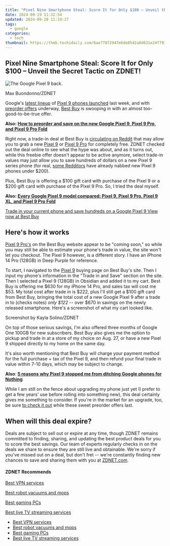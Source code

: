 ```yaml
---
title: "Pixel Nine Smartphone Steal: Score It for Only $100 – Unveil the Secret Tactic on ZDNET!"
date: 2024-09-19 11:32:54
updated: 2024-09-20 11:19:27
tags:
  - google
categories:
  - tech
thumbnail: https://thmb.techidaily.com/6ae77072947e6de85d2a8d631e24f7937491d0d11e8e4a458198601a87eb9beb.jpg
---
```


## Pixel Nine Smartphone Steal: Score It for Only $100 – Unveil the Secret Tactic on ZDNET!

![The Google Pixel 9 back.](https://www.zdnet.com/a/img/resize/a41bd3604d81920936d058f3705720caddfd3567/2024/08/10/5fd6764a-24e3-4f79-878c-36d25a367834/dsc01758.jpg?auto=webp&width=1280)

Max Buondonno/ZDNET

Google's [latest lineup](https://www.zdnet.com/article/every-google-pixel-9-model-compared-pixel-9-pixel-9-pro-pixel-9-xl-and-pixel-9-pro-fold/) of [Pixel 9 phones launched](https://www.zdnet.com/article/everything-announced-at-made-by-google-2024-pixel-9-pro-fold-gemini-watch-3-and-more/) last week, and with [preorder offers](https://www.zdnet.com/article/how-to-preorder-the-new-google-pixel-9-pixel-9-pro-and-pixel-9-pro-fold/) underway, [Best Buy](https://shop-links.co/link/?url=https%3A%2F%2Fwww.bestbuy.com%2F&publisher_slug=itechdaily19598&exclusive=1) is swooping in with an almost too-good-to-be-true offer. 

**Also:** [**How to preorder and save on the new Google Pixel 9, Pixel 9 Pro, and Pixel 9 Pro Fold**](https://www.zdnet.com/article/how-to-preorder-the-new-google-pixel-9-pixel-9-pro-and-pixel-9-pro-fold/)

Right now, a trade-in deal at Best Buy is [circulating on Reddit](https://www.reddit.com/r/pixel%5Fphones/comments/1etof1y/bestbuy%5Ftrade%5Fin%5Ffor%5Fa%5Fpixel%5F9%5Fpro%5Fbasically%5Ffree/) that may allow you to grab a new [Pixel 9](https://www.zdnet.com/article/why-the-cheapest-pixel-9-is-my-sleeper-pick-for-best-google-phone-this-year/) or [Pixel 9 Pro](https://www.zdnet.com/article/the-google-pixel-9-pros-add-me-feature-is-an-ar-camera-tool-youll-actually-use/) for completely free. ZDNET checked out the deal online to see what the hype was about, and as it turns out, while this freebie offer doesn't appear to be active anymore, select trade-in values may just allow you to save hundreds of dollars on a new Pixel 9 series phone (for real, [some Redditors](https://www.reddit.com/r/pixel%5Fphones/comments/1etof1y/comment/lihlm60/?utm%5Fsource=share&utm%5Fmedium=web3x&utm%5Fname=web3xcss&utm%5Fterm=1&utm%5Fcontent=share%5Fbutton) have already nabbed new Pixel 9 phones under $200). 

Plus, Best Buy is offering a $100 gift card with purchase of the Pixel 9 or a $200 gift card with purchase of the Pixel 9 Pro. So, I tried the deal myself. 

**Also:** [**Every Google Pixel 9 model compared: Pixel 9, Pixel 9 Pro, Pixel 9 XL, and Pixel 9 Pro Fold**](https://www.zdnet.com/article/every-google-pixel-9-model-compared-pixel-9-pixel-9-pro-pixel-9-xl-and-pixel-9-pro-fold/)

[Trade in your current phone and save hundreds on a Google Pixel 9 View now at Best Buy](https://shop-links.co/link/?url=https%3A%2F%2Fwww.bestbuy.com%2Fsite%2Fgoogle-pixel-9-128gb-unlocked-obsidian%2F6587819.p%3FskuId%3D6587819&publisher_slug=itechdaily19598&exclusive=1)

## Here's how it works 

[Pixel 9 Pro's](https://shop-links.co/link/?url=https%3A%2F%2Fwww.bestbuy.com%2Fsite%2Fgoogle-pixel-9-pro-128gb-unlocked-obsidian%2F6587887.p%3FskuId%3D6587887&publisher_slug=itechdaily19598&exclusive=1) on the Best Buy website appear to be "coming soon," so while you may still be able to estimate your phone's trade in value, the site won't let you checkout. The Pixel 9 however, is a different story. I have an iPhone 14 Pro (128GB) in Deep Purple for reference. 

To start, I navigated to the [Pixel 9](https://shop-links.co/link/?url=https%3A%2F%2Fwww.bestbuy.com%2Fsite%2Fgoogle-pixel-9-pro-128gb-unlocked-obsidian%2F6587887.p%3FskuId%3D6587887&publisher_slug=itechdaily19598&exclusive=1) buying page on Best Buy's site. Then I input my phone's information in the "Trade in and Save" section on the site. Then I selected a Pixel 9 (128GB) in Obsidian and added it to my cart. Best Buy is offering me $630 for my iPhone 14 Pro, and sales tax will cost me $53\. My total cost after trade in is $222, plus I'll still get a $100 gift card from Best Buy, bringing the total cost of a new Google Pixel 9 after a trade in to (checks notes) _only $122_ \-- over $670 in savings on the newly released smartphone. Here's a screenshot of what my cart looked like. 

Screenshot by Kayla Solino/ZDNET

On top of those serious savings, I'm also offered three months of Google One 100GB for new subscribers. Best Buy also gives me the option to pickup and trade in at a store of my choice on Aug. 27, or have a new Pixel 9 shipped directly to my home on the same day. 

It's also worth mentioning that Best Buy will charge your payment method for the full purchase + tax of the Pixel 9, and then refund your final trade in value within 7-10 days, which may be subject to change. 

**Also**: [**5 reasons why Pixel 9 stopped me from ditching Google phones for Nothing**](https://www.zdnet.com/article/5-reasons-why-pixel-9-stopped-me-from-ditching-google-phones-for-nothing/)

While I am still on the fence about upgrading my phone just yet (I prefer to get a few years' use before rolling into something new), this deal certainly gives me something to consider. If you're in the market for an upgrade, too, be sure [to check it out](https://shop-links.co/link/?url=https%3A%2F%2Fwww.bestbuy.com%2Fsite%2Fgoogle-pixel-9-128gb-unlocked-obsidian%2F6587819.p%3FskuId%3D6587819&publisher_slug=itechdaily19598&exclusive=1) while these sweet preorder offers last. 

## When will this deal expire?

Deals are subject to sell out or expire at any time, though ZDNET remains committed to finding, sharing, and updating the best product deals for you to score the best savings. Our team of experts regularly checks in on the deals we share to ensure they are still live and obtainable. We're sorry if you've missed out on a deal, but don't fret -- we're constantly finding new chances to save and sharing them with you at [ZDNET.com](https://www.zdnet.com/). 

#### **ZDNET** Recommends

[Best VPN services](https://www.zdnet.com/article/best-vpn/ "Best VPN services")

[Best robot vacuums and mops](https://www.zdnet.com/article/best-robot-vacuum-mop/ "Best robot vacuums and mops")

[Best gaming PCs](https://www.zdnet.com/article/best-gaming-pc/ "Best gaming PCs")

[Best live TV streaming services](https://www.zdnet.com/article/best-live-tv-streaming-service/ "Best live TV streaming services")

* [Best VPN services](https://www.zdnet.com/article/best-vpn/ "Best VPN services")
* [Best robot vacuums and mops](https://www.zdnet.com/article/best-robot-vacuum-mop/ "Best robot vacuums and mops")
* [Best gaming PCs](https://www.zdnet.com/article/best-gaming-pc/ "Best gaming PCs")
* [Best live TV streaming services](https://www.zdnet.com/article/best-live-tv-streaming-service/ "Best live TV streaming services")

<ins class="adsbygoogle"
     style="display:block"
     data-ad-format="autorelaxed"
     data-ad-client="ca-pub-7571918770474297"
     data-ad-slot="1223367746"></ins>



<ins class="adsbygoogle"
     style="display:block"
     data-ad-client="ca-pub-7571918770474297"
     data-ad-slot="8358498916"
     data-ad-format="auto"
     data-full-width-responsive="true"></ins>
